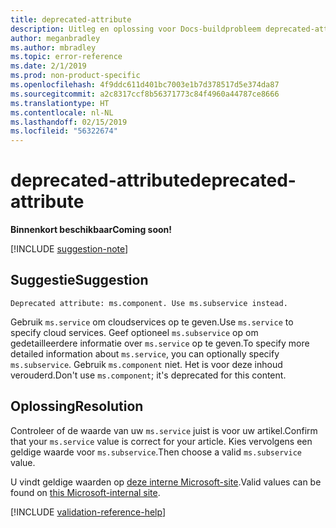 ```yaml
---
title: deprecated-attribute
description: Uitleg en oplossing voor Docs-buildprobleem deprecated-attribute
author: meganbradley
ms.author: mbradley
ms.topic: error-reference
ms.date: 2/1/2019
ms.prod: non-product-specific
ms.openlocfilehash: 4f9ddc611d401bc7003e1b7d378517d5e374da87
ms.sourcegitcommit: a2c8317ccf8b56371773c84f4960a44787ce8666
ms.translationtype: HT
ms.contentlocale: nl-NL
ms.lasthandoff: 02/15/2019
ms.locfileid: "56322674"
---
```

# <a name="deprecated-attribute"></a><span data-ttu-id="3c6d8-103">deprecated-attribute</span><span class="sxs-lookup"><span data-stu-id="3c6d8-103">deprecated-attribute</span></span>

<span data-ttu-id="3c6d8-104">**Binnenkort beschikbaar**</span><span class="sxs-lookup"><span data-stu-id="3c6d8-104">**Coming soon!**</span></span>

[!INCLUDE [suggestion-note](includes/suggestion-note.md)]

## <a name="suggestion"></a><span data-ttu-id="3c6d8-105">Suggestie</span><span class="sxs-lookup"><span data-stu-id="3c6d8-105">Suggestion</span></span>

`Deprecated attribute: ms.component. Use ms.subservice instead.`

<span data-ttu-id="3c6d8-106">Gebruik `ms.service` om cloudservices op te geven.</span><span class="sxs-lookup"><span data-stu-id="3c6d8-106">Use `ms.service` to specify cloud services.</span></span> <span data-ttu-id="3c6d8-107">Geef optioneel `ms.subservice` op om gedetailleerdere informatie over `ms.service` op te geven.</span><span class="sxs-lookup"><span data-stu-id="3c6d8-107">To specify more detailed information about `ms.service`, you can optionally specify `ms.subservice`.</span></span> <span data-ttu-id="3c6d8-108">Gebruik `ms.component` niet. Het is voor deze inhoud verouderd.</span><span class="sxs-lookup"><span data-stu-id="3c6d8-108">Don't use `ms.component`; it's deprecated for this content.</span></span>

## <a name="resolution"></a><span data-ttu-id="3c6d8-109">Oplossing</span><span class="sxs-lookup"><span data-stu-id="3c6d8-109">Resolution</span></span>

<span data-ttu-id="3c6d8-110">Controleer of de waarde van uw `ms.service` juist is voor uw artikel.</span><span class="sxs-lookup"><span data-stu-id="3c6d8-110">Confirm that your `ms.service` value is correct for your article.</span></span> <span data-ttu-id="3c6d8-111">Kies vervolgens een geldige waarde voor `ms.subservice`.</span><span class="sxs-lookup"><span data-stu-id="3c6d8-111">Then choose a valid `ms.subservice` value.</span></span>

<span data-ttu-id="3c6d8-112">U vindt geldige waarden op [deze interne Microsoft-site](https://docsmetadatatool.azurewebsites.net/whitelists).</span><span class="sxs-lookup"><span data-stu-id="3c6d8-112">Valid values can be found on [this Microsoft-internal site](https://docsmetadatatool.azurewebsites.net/whitelists).</span></span>

<!--make sure to add this file to your includes folder and verify the path-->
[!INCLUDE [validation-reference-help](includes/validation-reference-help.md)]
